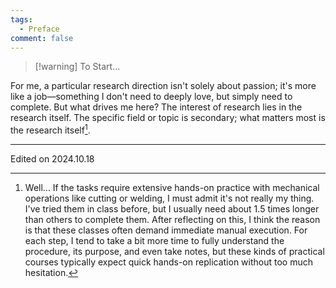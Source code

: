 ```yaml
---
tags:
  - Preface
comment: false
---
```


>[!warning] To Start...

For me, a particular research direction isn't solely about passion; it's more like a job—something I don't need to deeply love, but simply need to complete. But what drives me here? The interest of research lies in the research itself. The specific field or topic is secondary; what matters most is the research itself[^1].




---

[^1]: Well... If the tasks require extensive hands-on practice with mechanical operations like cutting or welding, I must admit it's not really my thing. I've tried them in class before, but I usually need about 1.5 times longer than others to complete them. After reflecting on this, I think the reason is that these classes often demand immediate manual execution. For each step, I tend to take a bit more time to fully understand the procedure, its purpose, and even take notes, but these kinds of practical courses typically expect quick hands-on replication without too much hesitation.

Edited on 2024.10.18